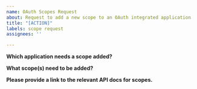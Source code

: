 ```yaml
---
name: OAuth Scopes Request
about: Request to add a new scope to an OAuth integrated application
title: "[ACTION]"
labels: scope request
assignees: ''

---
```


**Which application needs a scope added?**

**What scope(s) need to be added?**

**Please provide a link to the relevant API docs for scopes.**
